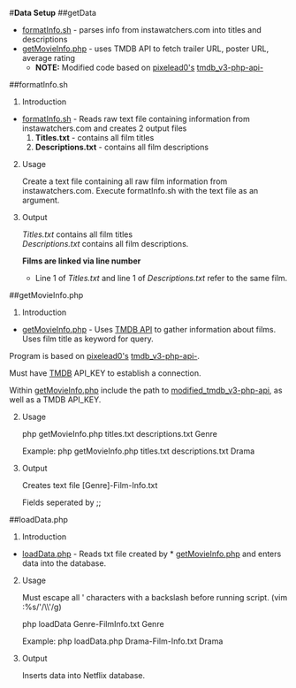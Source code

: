 #**Data Setup**
##getData
  + [formatInfo.sh](https://github.com/Clacious/CSCI_3308_Project_Netflix/blob/master/dataSetup/dataScripts/formatInfo.sh) - parses info from instawatchers.com into titles and descriptions
  + [getMovieInfo.php](https://github.com/Clacious/CSCI_3308_Project_Netflix/blob/master/dataSetup/dataScripts/getMovieInfo.php) - uses TMDB API to fetch trailer URL, poster URL, average rating
    + **NOTE:** Modified code based on [pixelead0's](https://github.com/pixelead0) [tmdb_v3-php-api-](https://github.com/pixelead0/tmdb_v3-PHP-API-)  

##formatInfo.sh
1. Introduction
  * [formatInfo.sh](https://github.com/Clacious/CSCI_3308_Project_Netflix/blob/master/dataSetup/dataScripts/formatInfo.sh) - Reads raw text file containing information from instawatchers.com and creates 2 output files
    1. **Titles.txt** - contains all film titles
    2. **Descriptions.txt** - contains all film descriptions

2. Usage

   Create a text file containing all raw film information from instawatchers.com. Execute formatInfo.sh with the text file as an argument.

3. Output

   *Titles.txt* contains all film titles  
   *Descriptions.txt* contains all film descriptions.
   
   **Films are linked via line number**  
   + Line 1 of *Titles.txt* and line 1 of *Descriptions.txt* refer to the same film.

##getMovieInfo.php
1. Introduction
  *  [getMovieInfo.php](https://github.com/Clacious/CSCI_3308_Project_Netflix/blob/master/dataSetup/dataScripts/getMovieInfo.php) - Uses [TMDB API](https://www.themoviedb.org/?language=en) to gather information about films. Uses film title as keyword for query.

   Program is based on [pixelead0's](https://github.com/pixelead0) [tmdb_v3-php-api-](https://github.com/pixelead0/tmdb_v3-PHP-API-). 

   Must have [TMDB](https://www.themoviedb.org/?language=en) API_KEY to establish a connection.

   Within [getMovieInfo.php](https://github.com/Clacious/CSCI_3308_Project_Netflix/blob/master/dataSetup/dataScripts/getMovieInfo.php) include the path to [modified_tmdb_v3-php-api](https://github.com/Clacious/CSCI_3308_Project_Netflix/tree/master/dataSetup/modified_tmdb-php-api), as well as a TMDB API_KEY. 

2. Usage
     
   php getMovieInfo.php titles.txt descriptions.txt Genre

   Example:
      php getMovieInfo.php titles.txt descriptions.txt Drama

3. Output

   Creates text file [Genre]-Film-Info.txt

   Fields seperated by ;; 

##loadData.php
1. Introduction
  * [loadData.php](https://github.com/Clacious/CSCI_3308_Project_Netflix/blob/master/dataSetup/dataScripts/loadData.php) - Reads txt file created by *  [getMovieInfo.php](https://github.com/Clacious/CSCI_3308_Project_Netflix/blob/master/dataSetup/dataScripts/getMovieInfo.php) and enters data into the database.

2. Usage
   
   Must escape all ' characters with a backslash before running script. (vim :%s/'/\\\\'/g)
 
   php loadData Genre-FilmInfo.txt Genre

   Example:
      php loadData.php Drama-Film-Info.txt Drama

3. Output
   
   Inserts data into Netflix database.
